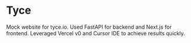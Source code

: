 # Tyce  
Mock website for tyce.io.
Used FastAPI for backend and Next.js for frontend. 
Leveraged Vercel v0 and Cursor IDE to achieve results quickly.

